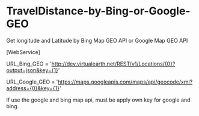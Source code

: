 # TravelDistance-by-Bing-or-Google-GEO
Get longitude and Latitude by Bing Map GEO API or Google Map GEO API

[WebService]

URL_Bing_GEO = 'http://dev.virtualearth.net/REST/v1/Locations/{0}?output=json&key={1}'

URL_Google_GEO = 'https://maps.googleapis.com/maps/api/geocode/xml?address={0}&key={1}'

If use the google and bing map api, must be apply own key for google and bing.

